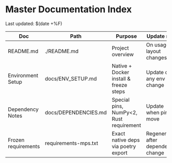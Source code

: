 # Master Documentation Index

Last updated: $(date +%F)

| Doc                 | Path                   | Purpose                                   | Update rule                          |
|---------------------|------------------------|-------------------------------------------|--------------------------------------|
| README.md           | ./README.md            | Project overview                          | On usage or layout changes           |
| Environment Setup   | docs/ENV_SETUP.md      | Native + Docker install & freeze steps    | Update on any env change             |
| Dependency Notes    | docs/DEPENDENCIES.md   | Special pins, NumPy<2, Rust requirement   | Update when pins move                |
| Frozen requirements | requirements-mps.txt   | Exact native deps via poetry export       | Regenerate after dependency change   |
